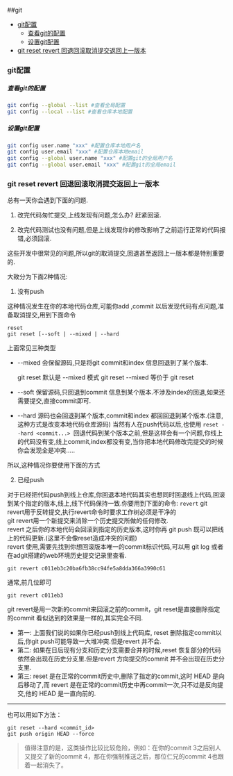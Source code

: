##git
<!-- MarkdownTOC -->

- [git配置](#git配置)
    - [查看git的配置](#查看git的配置)
    - [设置git配置](#设置git配置)
- [git reset revert 回退回滚取消提交返回上一版本](#git-reset-revert-回退回滚取消提交返回上一版本)

<!-- /MarkdownTOC -->

### git配置
##### 查看git的配置 
```sh
git config --global --list #查看全局配置
git config --local --list #查看仓库本地配置
```

##### 设置git配置     
```sh
git config user.name "xxx" #配置仓库本地用户名
git config user.email "xxx" #配置仓库本地email
git config --global user.name "xxx" #配置git的全局用户名
git config --global user.email "xxx" #配置git的全局email 
```

### git reset revert 回退回滚取消提交返回上一版本
总有一天你会遇到下面的问题.

1. 改完代码匆忙提交,上线发现有问题,怎么办? 赶紧回滚.

2. 改完代码测试也没有问题,但是上线发现你的修改影响了之前运行正常的代码报错,必须回滚.


这些开发中很常见的问题,所以git的取消提交,回退甚至返回上一版本都是特别重要的.

大致分为下面2种情况:

1. 没有push

这种情况发生在你的本地代码仓库,可能你add ,commit 以后发现代码有点问题,准备取消提交,用到下面命令     

    reset
    git reset [--soft | --mixed | --hard

上面常见三种类型    
- --mixed 会保留源码,只是将git commit和index 信息回退到了某个版本.

    git reset 默认是 --mixed 模式 
    git reset --mixed  等价于  git reset

- --soft 保留源码,只回退到commit 信息到某个版本.不涉及index的回退,如果还需要提交,直接commit即可.
- --hard 源码也会回退到某个版本,commit和index 都回回退到某个版本.(注意,这种方式是改变本地代码仓库源码)
当然有人在push代码以后,也使用 `reset --hard <commit...> `回退代码到某个版本之前,但是这样会有一个问题,你线上的代码没有变,线上commit,index都没有变,当你把本地代码修改完提交的时候你会发现全是冲突.....

所以,这种情况你要使用下面的方式

2. 已经push

对于已经把代码push到线上仓库,你回退本地代码其实也想同时回退线上代码,回滚到某个指定的版本,线上,线下代码保持一致.你要用到下面的命令: 
`revert`
git revert用于反转提交,执行revert命令时要求工作树必须是干净的     
git revert用一个新提交来消除一个历史提交所做的任何修改.   
revert 之后你的本地代码会回滚到指定的历史版本,这时你再 git push 既可以把线上的代码更新.(这里不会像reset造成冲突的问题)        
revert 使用,需要先找到你想回滚版本唯一的commit标识代码,可以用 git log 或者在adgit搭建的web环境历史提交记录里查看.   

    git revert c011eb3c20ba6fb38cc94fe5a8dda366a3990c61

通常,前几位即可
        
    git revert c011eb3

git revert是用一次新的commit来回滚之前的commit，git reset是直接删除指定的commit
看似达到的效果是一样的,其实完全不同.
- 第一: 上面我们说的如果你已经push到线上代码库, reset 删除指定commit以后,你git push可能导致一大堆冲突.但是revert 并不会.
- 第二: 如果在日后现有分支和历史分支需要合并的时候,reset 恢复部分的代码依然会出现在历史分支里.但是revert 方向提交的commit 并不会出现在历史分支里.
- 第三: reset 是在正常的commit历史中,删除了指定的commit,这时 HEAD 是向后移动了,而 revert 是在正常的commit历史中再commit一次,只不过是反向提交,他的 HEAD 是一直向前的.

---

也可以用如下方法：

    git reset --hard <commit_id>
    git push origin HEAD --force

> 值得注意的是，这类操作比较比较危险，例如：在你的commit 3之后别人又提交了新的commit 4，那在你强制推送之后，那位仁兄的commit 4也跟着一起消失了。
